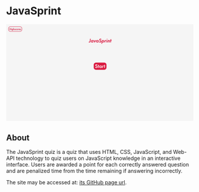 # JavaSprint
![Preview](./assets/javasprint.png)


## About

  The JavaSprint quiz is a quiz that uses HTML, CSS, JavaScript, and Web-API technology to quiz users on JavaScript knowledge in an interactive interface. Users are awarded a point for each correctly answered question and are penalized time from the time remaining if answering incorrectly.

  The site may be accessed at: [its GitHub page url](https://anth8nyc.github.io/javasprint/).
